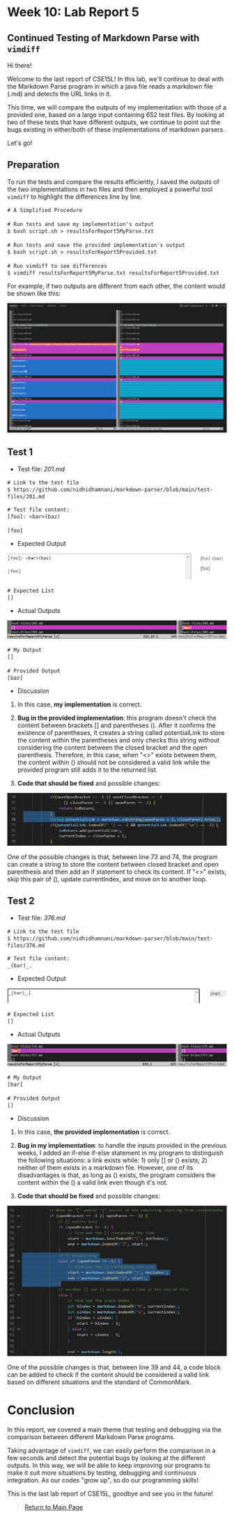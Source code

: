 # Week 10: Lab Report 5

## Continued Testing of Markdown Parse with `vimdiff`

Hi there!

Welcome to the last report of CSE15L! In this lab, we'll continue to deal with the Markdown Parse program in which a java file reads a markdown file (.md) and detects the URL links in it.

This time, we will compare the outputs of my implementation with those of a provided one, based on a large input containing 652 test files. By looking at two of these tests that have different outputs, we continue to point out the bugs existing in either/both of these implementations of markdown parsers.

Let's go!

## Preparation

To run the tests and compare the results efficiently, I saved the outputs of the two implementations in two files and then employed a powerful tool `vimdiff` to highlight the differences line by line.

```
# A Simplified Procedure

# Run tests and save my implementation's output
$ bash script.sh > resultsForReport5MyParse.txt

# Run tests and save the provided implementation's output
$ bash script.sh > resultsForReport5Provided.txt

# Run vimdiff to see differences
$ vimdiff resultsForReport5MyParse.txt resultsForReport5Provided.txt
```

For example, if two outputs are different from each other, the content would be shown like this:

![Image](Images\Lab-Report-5\example.png)


## Test 1

* Test file: *201.md*

```
# Link to the test file
$ https://github.com/nidhidhamnani/markdown-parser/blob/main/test-files/201.md
```
```
# Test file content:
[foo]: <bar>(baz)

[foo]

```

* Expected Output

![Image](Images\Lab-Report-5\expected201.png)

```
# Expected List
[]
```

* Actual Outputs

![Image](Images\Lab-Report-5\test201.png)

```
# My Output
[]

# Provided Output
[baz]
```

* Discussion

1. In this case, **my implementation** is correct.

2. **Bug in the provided implementation**: this program doesn't check the content between brackets [] and parentheses (). After it confirms the existence of parentheses, it creates a string called potentialLink to store the content within the parentheses and only checks this string without considering the content between the closed bracket and the open parenthesis. Therefore, in this case, when "<>" exists between them, the content within () should not be considered a valid link while the provided program still adds it to the returned list.

3. **Code that should be fixed** and possible changes:

![Image](Images\Lab-Report-5\test201CodeNeededFixed.png)

One of the possible changes is that, between line 73 and 74, the program can create a string to store the content between closed bracket and open parenthesis and then add an if statement to check its content. If "<>" exists, skip this pair of (), update currentIndex, and move on to another loop.


## Test 2

* Test file: *376.md*

```
# Link to the test file
$ https://github.com/nidhidhamnani/markdown-parser/blob/main/test-files/376.md
```
```
# Test file content:
_(bar)_.

```

* Expected Output

![Image](Images\Lab-Report-5\expected376.png)

```
# Expected List
[]
```

* Actual Outputs

![Image](Images\Lab-Report-5\test376.png)

```
# My Output
[bar]

# Provided Output
[]
```

* Discussion

1. In this case, **the provided implementation** is correct.

2. **Bug in my implementation**: to handle the inputs provided in the previous weeks, I added an if-else if-else statement in my program to distinguish the following situations: a link exists while: 1) only [] or () exists; 2) neither of them exists in a markdown file. However, one of its disadvantages is that, as long as () exists, the program considers the content within the () a valid link even though it's not.

3. **Code that should be fixed** and possible changes:

![Image](Images\Lab-Report-5\test376CodeNeededFixed.png)

One of the possible changes is that, between line 39 and 44, a code block can be added to check if the content should be considered a valid link based on different situations and the standard of CommonMark.


# Conclusion

In this report, we covered a main theme that testing and debugging via the comparison between different Markdown Parse programs.

Taking advantage of `vimdiff`, we can easily perform the comparison  in a few seconds and detect the potential bugs by looking at the different outputs. In this way, we will be able to keep improving our programs to make it suit more situations by testing, debugging and continuous integration. As our codes "grow up", so do our programming skills!

This is the last lab report of CSE15L, goodbye and see you in the future!

> [Return to Main Page](https://jypipi.github.io/cse15l-lab-reports/index.html)